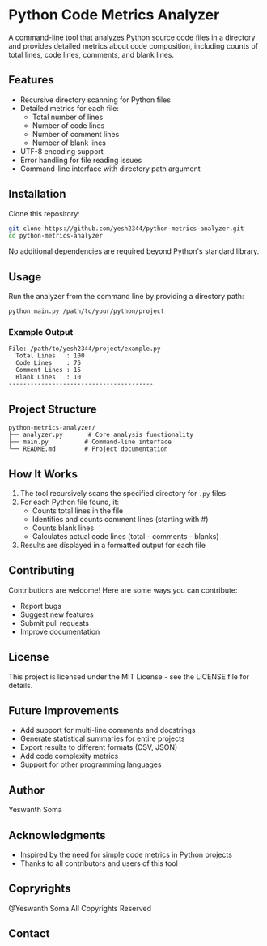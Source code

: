 # Python Code Metrics Analyzer

A command-line tool that analyzes Python source code files in a directory and provides detailed metrics about code composition, including counts of total lines, code lines, comments, and blank lines.

## Features

- Recursive directory scanning for Python files
- Detailed metrics for each file:
  - Total number of lines
  - Number of code lines
  - Number of comment lines
  - Number of blank lines
- UTF-8 encoding support
- Error handling for file reading issues
- Command-line interface with directory path argument

## Installation

Clone this repository:

```bash
git clone https://github.com/yesh2344/python-metrics-analyzer.git
cd python-metrics-analyzer
```

No additional dependencies are required beyond Python's standard library.

## Usage

Run the analyzer from the command line by providing a directory path:

```bash
python main.py /path/to/your/python/project
```

### Example Output

```
File: /path/to/yesh2344/project/example.py
  Total Lines   : 100
  Code Lines    : 75
  Comment Lines : 15
  Blank Lines   : 10
----------------------------------------
```

## Project Structure

```
python-metrics-analyzer/
├── analyzer.py       # Core analysis functionality
├── main.py          # Command-line interface
└── README.md        # Project documentation
```

## How It Works

1. The tool recursively scans the specified directory for `.py` files
2. For each Python file found, it:
   - Counts total lines in the file
   - Identifies and counts comment lines (starting with #)
   - Counts blank lines
   - Calculates actual code lines (total - comments - blanks)
3. Results are displayed in a formatted output for each file

## Contributing

Contributions are welcome! Here are some ways you can contribute:

- Report bugs
- Suggest new features
- Submit pull requests
- Improve documentation

## License

This project is licensed under the MIT License - see the LICENSE file for details.

## Future Improvements

- Add support for multi-line comments and docstrings
- Generate statistical summaries for entire projects
- Export results to different formats (CSV, JSON)
- Add code complexity metrics
- Support for other programming languages

## Author

Yeswanth Soma

## Acknowledgments

- Inspired by the need for simple code metrics in Python projects
- Thanks to all contributors and users of this tool

## Copryrights

@Yeswanth Soma
All Copyrights Reserved 

## Contact

